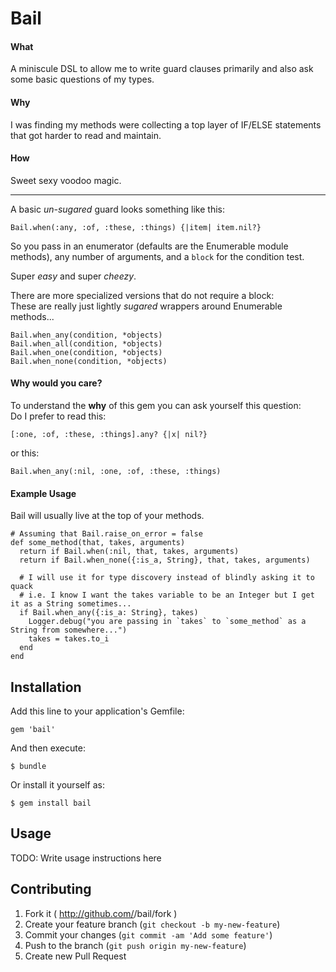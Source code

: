 # Bail

#### What
A miniscule DSL to allow me to write guard clauses primarily and also ask some basic questions of my types.

#### Why
I was finding my methods were collecting a top layer of IF/ELSE statements that got harder to read and maintain.

#### How
Sweet sexy voodoo magic.

***

A basic *un-sugared* guard looks something like this: 
```
Bail.when(:any, :of, :these, :things) {|item| item.nil?}
```

So you pass in an enumerator (defaults are the Enumerable module methods), any number of arguments, and a `block` for the condition test.

Super *easy* and super *cheezy*.

There are more specialized versions that do not require a block:  
These are really just lightly *sugared* wrappers around Enumerable methods...

```
Bail.when_any(condition, *objects)
Bail.when_all(condition, *objects)
Bail.when_one(condition, *objects)
Bail.when_none(condition, *objects)
```

#### Why would you care?
To understand the **why** of this gem you can ask yourself this question:  
Do I prefer to read this: 
```
[:one, :of, :these, :things].any? {|x| nil?}
```
or this: 
```
Bail.when_any(:nil, :one, :of, :these, :things)
```

#### Example Usage

Bail will usually live at the top of your methods.

```
# Assuming that Bail.raise_on_error = false
def some_method(that, takes, arguments)
  return if Bail.when(:nil, that, takes, arguments)
  return if Bail.when_none({:is_a, String}, that, takes, arguments)
  
  # I will use it for type discovery instead of blindly asking it to quack
  # i.e. I know I want the takes variable to be an Integer but I get it as a String sometimes...
  if Bail.when_any({:is_a: String}, takes)
    Logger.debug("you are passing in `takes` to `some_method` as a String from somewhere...")
    takes = takes.to_i
  end
end
```

## Installation

Add this line to your application's Gemfile:

    gem 'bail'

And then execute:

    $ bundle

Or install it yourself as:

    $ gem install bail

## Usage

TODO: Write usage instructions here

## Contributing

1. Fork it ( http://github.com/<my-github-username>/bail/fork )
2. Create your feature branch (`git checkout -b my-new-feature`)
3. Commit your changes (`git commit -am 'Add some feature'`)
4. Push to the branch (`git push origin my-new-feature`)
5. Create new Pull Request

